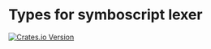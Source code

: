 # Types for symboscript lexer

[![Crates.io Version](https://img.shields.io/crates/v/symboscript-types)](https://crates.io/crates/symboscript-types)
